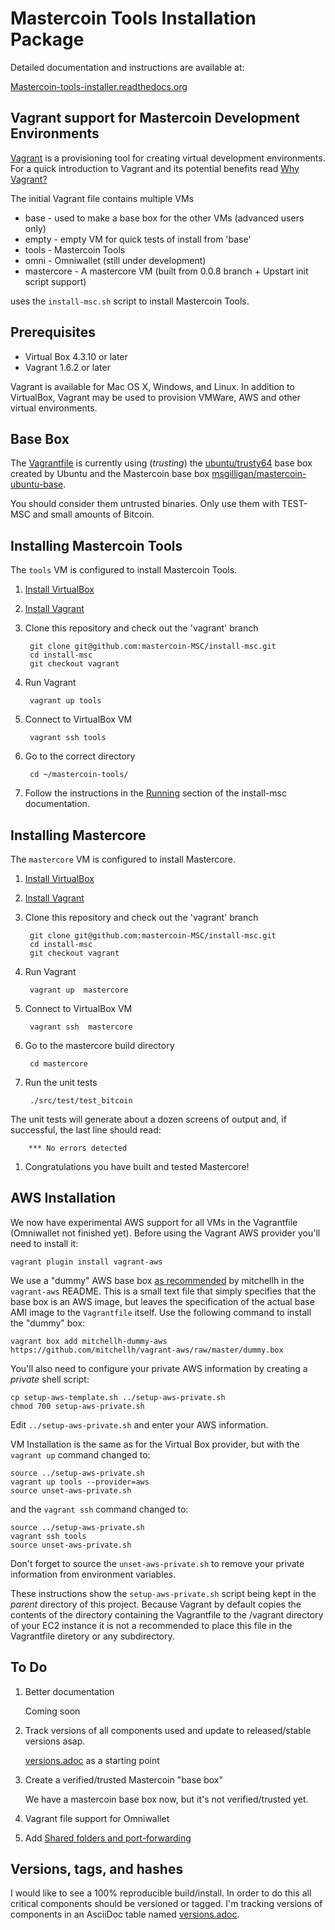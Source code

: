 Mastercoin Tools Installation Package
=====================================

Detailed documentation and instructions are available at:


[Mastercoin-tools-installer.readthedocs.org](http://mastercoin-tools-installer.readthedocs.org/en/latest/pages/intro.html)

Vagrant support for Mastercoin Development Environments
-------------------------------------------------------

[Vagrant](http://www.vagrantup.com) is a provisioning tool for creating virtual development environments. For a quick introduction to Vagrant and its potential benefits read [Why Vagrant?](http://docs.vagrantup.com/v2/why-vagrant/index.html)

The initial Vagrant file contains multiple VMs

* base - used to make a base box for the other VMs (advanced users only)
* empty - empty VM for quick tests of install from 'base'
* tools - Mastercoin Tools
* omni - Omniwallet (still under development)
* mastercore - A mastercore VM (built from 0.0.8 branch + Upstart init script support)

uses the ```install-msc.sh``` script to install Mastercoin Tools.

Prerequisites
-------------

* Virtual Box 4.3.10 or later
* Vagrant 1.6.2 or later

Vagrant is available for Mac OS X, Windows, and  Linux. In addition to VirtualBox, Vagrant may be used to provision VMWare, AWS and other virtual environments.

Base Box
--------

The [Vagrantfile](Vagrantfile) is currently using (*trusting*) the [ubuntu/trusty64](https://vagrantcloud.com/ubuntu/trusty64) base box created by Ubuntu and the Mastercoin base box [msgilligan/mastercoin-ubuntu-base](https://vagrantcloud.com/msgilligan/mastercoin-ubuntu-base).

You should consider them untrusted binaries. Only use them with TEST-MSC and small amounts of Bitcoin.

Installing Mastercoin Tools
---------------------------

The ```tools``` VM is configured to install Mastercoin Tools.

1. [Install VirtualBox](https://www.virtualbox.org/manual/ch02.html)
1. [Install Vagrant](http://docs.vagrantup.com/v2/installation/)
1. Clone this repository and check out the 'vagrant' branch

        git clone git@github.com:mastercoin-MSC/install-msc.git
        cd install-msc
        git checkout vagrant

1. Run Vagrant

        vagrant up tools

1. Connect to VirtualBox VM

        vagrant ssh tools

1. Go to the correct directory

        cd ~/mastercoin-tools/

1. Follow the instructions in the [Running](http://mastercoin-tools-installer.readthedocs.org/en/latest/pages/running.html) section of the install-msc documentation.

Installing Mastercore
---------------------

The ```mastercore``` VM is configured to install Mastercore.

1. [Install VirtualBox](https://www.virtualbox.org/manual/ch02.html)
1. [Install Vagrant](http://docs.vagrantup.com/v2/installation/)
1. Clone this repository and check out the 'vagrant' branch

        git clone git@github.com:mastercoin-MSC/install-msc.git
        cd install-msc
        git checkout vagrant

1. Run Vagrant

        vagrant up  mastercore

1. Connect to VirtualBox VM

        vagrant ssh  mastercore

1. Go to the mastercore build directory

        cd mastercore

1. Run the unit tests

        ./src/test/test_bitcoin
The unit tests will generate about a dozen screens of output and, if successful, the last line should read:

        *** No errors detected

1. Congratulations you have built and tested Mastercore!


AWS Installation
----------------

We now have experimental AWS support for all VMs in the Vagrantfile (Omniwallet not finished yet). Before using the Vagrant AWS provider you'll need to install it:

    vagrant plugin install vagrant-aws

We use a "dummy" AWS base box [as recommended](https://github.com/mitchellh/vagrant-aws#quick-start) by mitchellh in the `vagrant-aws` README. This is a small text file that simply specifies that the base box is an AWS image, but leaves the specification of the actual base AMI image to the `Vagrantfile` itself. Use the following command to install the "dummy" box:

    vagrant box add mitchellh-dummy-aws https://github.com/mitchellh/vagrant-aws/raw/master/dummy.box

You'll also need to configure your private AWS information by creating a *private* shell script:

    cp setup-aws-template.sh ../setup-aws-private.sh
    chmod 700 setup-aws-private.sh

Edit `../setup-aws-private.sh` and enter your AWS information.

VM Installation is the same as for the Virtual Box provider, but with the `vagrant up` command changed to:

    source ../setup-aws-private.sh
    vagrant up tools --provider=aws
    source unset-aws-private.sh

and the `vagrant ssh` command changed to:

    source ../setup-aws-private.sh
    vagrant ssh tools
    source unset-aws-private.sh

Don't forget to source the `unset-aws-private.sh` to remove your private information from environment variables.

These instructions show the `setup-aws-private.sh` script being kept in the *parent* directory of this project. Because Vagrant by default copies the contents of the directory containing the Vagrantfile to the /vagrant directory of your EC2 instance it is not a recommended to place this file in the Vagrantfile diretory or any subdirectory.


To Do
-----

1. Better documentation

    Coming soon

1. Track versions of all components used and update to released/stable versions asap.

    [versions.adoc](versions.adoc) as a starting point

1. Create a verified/trusted Mastercoin "base box"

    We have a mastercoin base box now, but it's not verified/trusted yet.

1. Vagrant file support for Omniwallet
1. Add [Shared folders and port-forwarding](http://pastie.org/9083315)



Versions, tags, and hashes
--------------------------

I would like to see a 100% reproducible build/install. In order to do this all critical components should be versioned or tagged. I'm tracking versions of components in an AsciiDoc table named [versions.adoc](versions.adoc).
